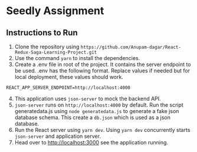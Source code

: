 # Seedly Assignment

## Instructions to Run

1. Clone the repository using `https://github.com/Anupam-dagar/React-Redux-Saga-Learning-Project.git`
2. Use the command `yarn` to install the dependencies.
3. Create a .env file in root of the project. It contains the server endpoint to be used. .env has the following format. Replace values if needed but for local deployment, these values should work.

```
REACT_APP_SERVER_ENDPOINT=http://localhost:4000
```
4. This application uses `json-server` to mock the backend API.
5. `json-server` runs on `http://localhost:4000` by default. Run the script generatedata.js using `node generatedata.js` to generate a fake json database schema. This create a `db.json` which is used as a json database.
6. Run the React server using `yarn dev`. Using `yarn dev` concurrently starts `json-server` and application server.
7. Head over to [http://localhost:3000](http://localhost:3000) see the application running.

